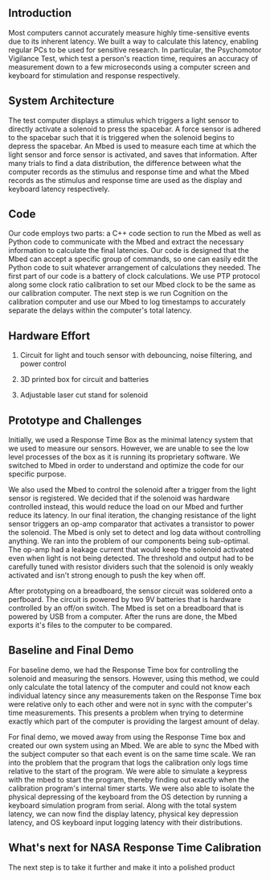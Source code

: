 ## Introduction
Most computers cannot accurately measure highly time-sensitive events due to its inherent latency. We built a way to calculate this latency, enabling regular PCs to be used for sensitive research. In particular, the Psychomotor Vigilance Test, which test a person's reaction time, requires an accuracy of measurement down to a few microseconds using a computer screen and keyboard for stimulation and response respectively.

## System Architecture
The test computer displays a stimulus which triggers a light sensor to directly activate a solenoid to press the spacebar. A force sensor is adhered to the spacebar such that it is triggered when the solenoid begins to depress the spacebar. An Mbed is used to measure each time at which the light sensor and force sensor is activated, and saves that information. After many trials to find a data distribution, the difference between what the computer records as the stimulus and response time and what the Mbed records as the stimulus and response time are used as the display and keyboard latency respectively.

## Code
Our code employs two parts: a C++ code section to run the Mbed as well as Python code to communicate with the Mbed and extract the necessary information to calculate the final latencies. Our code is designed that the Mbed can accept a specific group of commands, so one can easily edit the Python code to suit whatever arrangement of calculations they needed.
The first part of our code is a battery of clock calculations. We use PTP protocol along some clock ratio calibration to set our Mbed clock to be the same as our calibration computer. The next step is we run Cognition on the calibration computer and use our Mbed to log timestamps to accurately separate the delays within the computer's total latency.

## Hardware Effort
1) Circuit for light and touch sensor with debouncing, noise filtering, and power control

2) 3D printed box for circuit and batteries

3) Adjustable laser cut stand for solenoid

## Prototype and Challenges
Initially, we used a Response Time Box as the minimal latency system that we used to measure our sensors. However, we are unable to see the low level processes of the box as it is running its proprietary software. We switched to Mbed in order to understand and optimize the code for our specific purpose. 

We also used the Mbed to control the solenoid after a trigger from the light sensor is registered. We decided that if the solenoid was hardware controlled instead, this would reduce the load on our Mbed and further reduce its latency. In our final iteration, the changing resistance of the light sensor triggers an op-amp comparator that activates a transistor to power the solenoid. The Mbed is only set to detect and log data without controlling anything. We ran into the problem of our components being sub-optimal. The op-amp had a leakage current that would keep the solenoid activated even when light is not being detected. The threshold and output had to be carefully tuned with resistor dividers such that the solenoid is only weakly activated and isn't strong enough to push the key when off. 

After prototyping on a breadboard, the sensor circuit was soldered onto a perfboard. The circuit is powered by two 9V batteries that is hardware controlled by an off/on switch. The Mbed is set on a breadboard that is powered by USB from a computer. After the runs are done, the Mbed exports it's files to the computer to be compared.

## Baseline and Final Demo
For baseline demo, we had the Response Time box for controlling the solenoid and measuring the sensors. However, using this method, we could only calculate the total latency of the computer and could not know each individual latency since any measurements taken on the Response Time box were relative only to each other and were not in sync with the computer's time measurements. This presents a problem when trying to determine exactly which part of the computer is providing the largest amount of delay.

For final demo, we moved away from using the Response Time box and created our own system using an Mbed. We are able to sync the Mbed with the subject computer so that each event is on the same time scale. We ran into the problem that the program that logs the calibration only logs time relative to the start of the program. We were able to simulate a keypress with the mbed to start the program, thereby finding out exactly when the calibration program's internal timer starts. We were also able to isolate the physical depressing of the keyboard from the OS detection by running a keyboard simulation program from serial. Along with the total system latency, we can now find the display latency, physical key depression latency, and OS keyboard input logging latency with their distributions.

## What's next for NASA Response Time Calibration
The next step is to take it further and make it into a polished product
